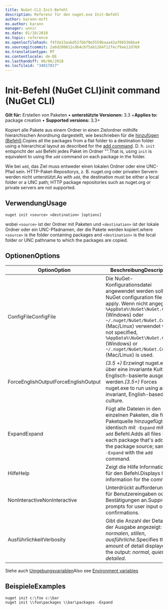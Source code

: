```yaml
---
title: NuGet-CLI-Init-Befehl
description: Referenz für den nuget.exe Init-Befehl
author: karann-msft
ms.author: karann
manager: unnir
ms.date: 01/18/2018
ms.topic: reference
ms.openlocfilehash: f4fda33aabd51fbbf0e5559baaa42af065366ba4
ms.sourcegitcommit: 2a6d200012cdb4cbf5ab1264f12fecf9ae12d769
ms.translationtype: MT
ms.contentlocale: de-DE
ms.lasthandoff: 06/06/2018
ms.locfileid: "34817817"
---
```

# <a name="init-command-nuget-cli"></a><span data-ttu-id="ffa52-103">Init-Befehl (NuGet CLI)</span><span class="sxs-lookup"><span data-stu-id="ffa52-103">init command (NuGet CLI)</span></span>

<span data-ttu-id="ffa52-104">**Gilt für:** Erstellen von Paketen &bullet; **unterstützte Versionen:** 3.3 +</span><span class="sxs-lookup"><span data-stu-id="ffa52-104">**Applies to:** package creation &bullet; **Supported versions:** 3.3+</span></span>

<span data-ttu-id="ffa52-105">Kopiert alle Pakete aus einem Ordner in einen Zielordner mithilfe hierarchischen Anordnung dargestellt, wie beschrieben für die [hinzufügen (Befehl)](cli-ref-add.md).</span><span class="sxs-lookup"><span data-stu-id="ffa52-105">Copies all the packages from a flat folder to a destination folder using a hierarchical layout as described for the [add command](cli-ref-add.md).</span></span> <span data-ttu-id="ffa52-106">D. h. `init` entspricht der `add` Befehl jedes Paket im Ordner "".</span><span class="sxs-lookup"><span data-stu-id="ffa52-106">That is, using `init` is equivalent to using the `add` command on each package in the folder.</span></span>

<span data-ttu-id="ffa52-107">Wie bei `add`, das Ziel muss entweder einen lokalen Ordner oder eine UNC-Pfad sein. HTTP-Paket-Repositorys, z. B. nuget.org oder privaten Servern werden nicht unterstützt.</span><span class="sxs-lookup"><span data-stu-id="ffa52-107">As with `add`, the destination must be either a local folder or a UNC path; HTTP package repositories such as nuget.org or private servers are not supported.</span></span>

## <a name="usage"></a><span data-ttu-id="ffa52-108">Verwendung</span><span class="sxs-lookup"><span data-stu-id="ffa52-108">Usage</span></span>

```cli
nuget init <source> <destination> [options]
```

<span data-ttu-id="ffa52-109">wobei `<source>` ist der Ordner mit Paketen und `<destination>` ist der lokale Ordner oder ein UNC-Pfadnamen, der die Pakete werden kopiert.</span><span class="sxs-lookup"><span data-stu-id="ffa52-109">where `<source>` is the folder containing packages and `<destination>` is the local folder or UNC pathname to which the packages are copied.</span></span>

## <a name="options"></a><span data-ttu-id="ffa52-110">Optionen</span><span class="sxs-lookup"><span data-stu-id="ffa52-110">Options</span></span>

| <span data-ttu-id="ffa52-111">Option</span><span class="sxs-lookup"><span data-stu-id="ffa52-111">Option</span></span> | <span data-ttu-id="ffa52-112">Beschreibung</span><span class="sxs-lookup"><span data-stu-id="ffa52-112">Description</span></span> |
| --- | --- |
| <span data-ttu-id="ffa52-113">ConfigFile</span><span class="sxs-lookup"><span data-stu-id="ffa52-113">ConfigFile</span></span> | <span data-ttu-id="ffa52-114">Die NuGet-Konfigurationsdatei angewendet werden soll.</span><span class="sxs-lookup"><span data-stu-id="ffa52-114">The NuGet configuration file to apply.</span></span> <span data-ttu-id="ffa52-115">Wenn nicht angegeben, `%AppData%\NuGet\NuGet.Config` (Windows) oder `~/.nuget/NuGet/NuGet.Config` (Mac/Linux) verwendet wird.</span><span class="sxs-lookup"><span data-stu-id="ffa52-115">If not specified, `%AppData%\NuGet\NuGet.Config` (Windows) or `~/.nuget/NuGet/NuGet.Config` (Mac/Linux) is used.</span></span>|
| <span data-ttu-id="ffa52-116">ForceEnglishOutput</span><span class="sxs-lookup"><span data-stu-id="ffa52-116">ForceEnglishOutput</span></span> | <span data-ttu-id="ffa52-117">*(3.5 +)*  Erzwingt nuget.exe über eine invariante Kultur Englisch-basierte ausgeführt werden.</span><span class="sxs-lookup"><span data-stu-id="ffa52-117">*(3.5+)* Forces nuget.exe to run using an invariant, English-based culture.</span></span> |
| <span data-ttu-id="ffa52-118">Expand</span><span class="sxs-lookup"><span data-stu-id="ffa52-118">Expand</span></span> | <span data-ttu-id="ffa52-119">Fügt alle Dateien in den einzelnen Paketen, die für die Paketquelle hinzugefügt wird; identisch mit `-Expand` mit der `add` Befehl.</span><span class="sxs-lookup"><span data-stu-id="ffa52-119">Adds all files in each package that's added to the package source; same as `-Expand` with the `add` command.</span></span> |
| <span data-ttu-id="ffa52-120">Hilfe</span><span class="sxs-lookup"><span data-stu-id="ffa52-120">Help</span></span> | <span data-ttu-id="ffa52-121">Zeigt die Hilfe Informationen für den Befehl.</span><span class="sxs-lookup"><span data-stu-id="ffa52-121">Displays help information for the command.</span></span> |
| <span data-ttu-id="ffa52-122">NonInteractive</span><span class="sxs-lookup"><span data-stu-id="ffa52-122">NonInteractive</span></span> | <span data-ttu-id="ffa52-123">Unterdrückt aufforderungen für Benutzereingaben oder Bestätigungen an.</span><span class="sxs-lookup"><span data-stu-id="ffa52-123">Suppresses prompts for user input or confirmations.</span></span> |
| <span data-ttu-id="ffa52-124">Ausführlichkeit</span><span class="sxs-lookup"><span data-stu-id="ffa52-124">Verbosity</span></span> | <span data-ttu-id="ffa52-125">Gibt die Anzahl der Details in der Ausgabe angezeigt: *normalen*, *stillen*, *ausführliche*.</span><span class="sxs-lookup"><span data-stu-id="ffa52-125">Specifies the amount of detail displayed in the output: *normal*, *quiet*, *detailed*.</span></span> |

<span data-ttu-id="ffa52-126">Siehe auch [Umgebungsvariablen](cli-ref-environment-variables.md)</span><span class="sxs-lookup"><span data-stu-id="ffa52-126">Also see [Environment variables](cli-ref-environment-variables.md)</span></span>

## <a name="examples"></a><span data-ttu-id="ffa52-127">Beispiele</span><span class="sxs-lookup"><span data-stu-id="ffa52-127">Examples</span></span>

```cli
nuget init c:\foo c:\bar
nuget init \\foo\packages \\bar\packages -Expand
```
